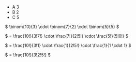<ul>
    <li> A 3
    <li> B 2
    <li> C 5
</ul>

$ \binom{10}{3} \cdot \binom{7}{2} \cdot \binom{5}{5} $

$ = \frac{10!}{3!7!} \cdot \frac{7!}{2!5!} \cdot \frac{5!}{5!0!} $

$ = \frac{10!}{3!1} \cdot \frac{1}{2!5!} \cdot \frac{1}{1 \cdot 1} $

$ = \frac{10!}{3!2!5!} $
